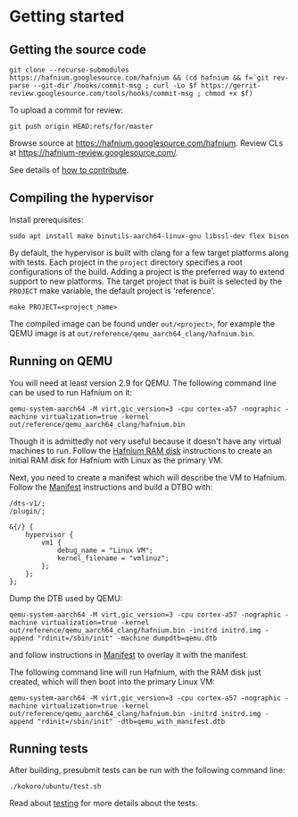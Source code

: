 # Getting started

## Getting the source code

```shell
git clone --recurse-submodules https://hafnium.googlesource.com/hafnium && (cd hafnium && f=`git rev-parse --git-dir`/hooks/commit-msg ; curl -Lo $f https://gerrit-review.googlesource.com/tools/hooks/commit-msg ; chmod +x $f)
```

To upload a commit for review:

```shell
git push origin HEAD:refs/for/master
```

Browse source at https://hafnium.googlesource.com/hafnium. Review CLs at
https://hafnium-review.googlesource.com/.

See details of [how to contribute](../CONTRIBUTING.md).

## Compiling the hypervisor

Install prerequisites:

```shell
sudo apt install make binutils-aarch64-linux-gnu libssl-dev flex bison
```

By default, the hypervisor is built with clang for a few target platforms along
with tests. Each project in the `project` directory specifies a root
configurations of the build. Adding a project is the preferred way to extend
support to new platforms. The target project that is built is selected by the
`PROJECT` make variable, the default project is 'reference'.

```shell
make PROJECT=<project_name>
```

The compiled image can be found under `out/<project>`, for example the QEMU
image is at `out/reference/qemu_aarch64_clang/hafnium.bin`.

## Running on QEMU

You will need at least version 2.9 for QEMU. The following command line can be
used to run Hafnium on it:

```shell
qemu-system-aarch64 -M virt,gic_version=3 -cpu cortex-a57 -nographic -machine virtualization=true -kernel out/reference/qemu_aarch64_clang/hafnium.bin
```

Though it is admittedly not very useful because it doesn't have any virtual
machines to run. Follow the [Hafnium RAM disk](HafniumRamDisk.md) instructions
to create an initial RAM disk for Hafnium with Linux as the primary VM.

Next, you need to create a manifest which will describe the VM to Hafnium.
Follow the [Manifest](Manifest.md) instructions and build a DTBO with:
```
/dts-v1/;
/plugin/;

&{/} {
	hypervisor {
		vm1 {
			debug_name = "Linux VM";
			kernel_filename = "vmlinuz";
		};
	};
};
```

Dump the DTB used by QEMU:
```shell
qemu-system-aarch64 -M virt,gic_version=3 -cpu cortex-a57 -nographic -machine virtualization=true -kernel out/reference/qemu_aarch64_clang/hafnium.bin -initrd initrd.img -append "rdinit=/sbin/init" -machine dumpdtb=qemu.dtb
```
and follow instructions in [Manifest](Manifest.md) to overlay it with the manifest.

The following command line will run Hafnium, with the RAM disk just created,
which will then boot into the primary Linux VM:

```shell
qemu-system-aarch64 -M virt,gic_version=3 -cpu cortex-a57 -nographic -machine virtualization=true -kernel out/reference/qemu_aarch64_clang/hafnium.bin -initrd initrd.img -append "rdinit=/sbin/init" -dtb=qemu_with_manifest.dtb
```

## Running tests

After building, presubmit tests can be run with the following command line:

```shell
./kokoro/ubuntu/test.sh
```

Read about [testing](Testing.md) for more details about the tests.
